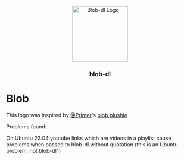 <p align="center">
    <img alt="Blob-dl Logo" src="../assets/blob-dl-logo-v1.png" height="150">
    <h3 align="center">blob-dl</h3>
  </a>
</p>

# Blob

This logo was inspired by [@Primer](https://www.youtube.com/c/PrimerLearning)'s [blob plushie](https://store.dftba.com/collections/primer/products/primer-blob-plushie)


Problems found:

On Ubuntu 22.04 youtube links which are videos in a playlist cause problems when passed to blob-dl without quotation (this is an Ubuntu problem, not blob-dl")